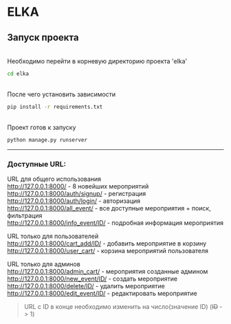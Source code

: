 # ELKA  
## Запуск проекта  
\
Необходимо перейти в корневую директорию проекта 'elka'
```bash
cd elka
```
\
После чего установить зависимости
```bash
pip install -r requirements.txt
```
\
Проект готов к запуску
```bash
python manage.py runserver
```
***
### Доступные URL:  
URL для общего использования\
<http://127.0.0.1:8000/> - 8 новейших мероприятий\
<http://127.0.0.1:8000/auth/signup/> - регистрация\
<http://127.0.0.1:8000/auth/login/> - авторизация\
<http://127.0.0.1:8000/all_event/> - все доступные мероприятия + поиск, фильтрация\
<http://127.0.0.1:8000/info_event/ID/> - подробная информация мероприятия

URL только для пользователей\
<http://127.0.0.1:8000/cart_add/ID/> - добавить мероприятие в корзину\
<http://127.0.0.1:8000/user_cart/> - корзина мероприятий пользователя

URL только для админов\
<http://127.0.0.1:8000/admin_cart/> - мероприятия созданные админом\
<http://127.0.0.1:8000/new_event/ID/> - создать мероприятие\
<http://127.0.0.1:8000/delete/ID/> - удалить мероприятие\
<http://127.0.0.1:8000/edit_event/ID/> - редактировать мероприятие
> URL с ID в конце необходимо изменить на число(значение ID) (~~ID~~ -> 1)
